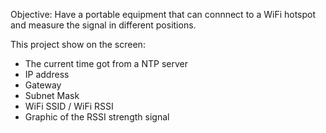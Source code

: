 Objective: Have a portable equipment that can connnect to a WiFi hotspot and measure the signal in different positions.

This project show on the screen:
- The current time got from a NTP server
- IP address
- Gateway
- Subnet Mask
- WiFi SSID / WiFi RSSI
- Graphic of the RSSI strength signal
